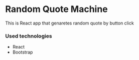# Random Quote Machine
<p>This is React app that genaretes random quote by button click</p>
<h3>Used technologies</h3>
<ul>
  <li>React</li>
  <li>Bootstrap</li>
</ul>
